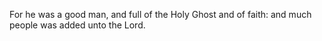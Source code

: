 For he was a good man, and full of the Holy Ghost and of faith: and much people was added unto the Lord.
